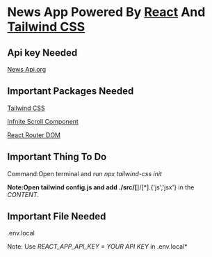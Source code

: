 # News App Powered By [React](https://reactjs.org) And [Tailwind CSS](https://tailwindcss.com)

## Api key Needed

[News Api.org](https://newsapi.org/)

## Important Packages Needed

[Tailwind CSS](https://tailwindcss.com/docs/installation/using-postcss)

[Infnite Scroll Component](https://www.npmjs.com/package/react-infinite-scroll-component)

[React Router DOM](https://www.npmjs.com/package/react-router-dom)

## Important Thing To Do

Command:Open terminal and run *npx tailwind-css init*

**Note:Open tailwind config.js and add ./src/[**]/[*].{'js','jsx'} in the *CONTENT*.
## Important File Needed

.env.local

Note: Use *REACT_APP_API_KEY = YOUR API KEY* in .env.local*
